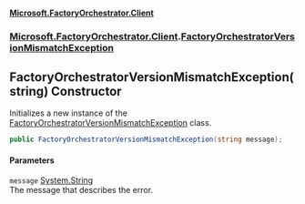 #### [Microsoft.FactoryOrchestrator.Client](./Microsoft-FactoryOrchestrator-Client.md 'Microsoft.FactoryOrchestrator.Client')
### [Microsoft.FactoryOrchestrator.Client](./Microsoft-FactoryOrchestrator-Client.md 'Microsoft.FactoryOrchestrator.Client').[FactoryOrchestratorVersionMismatchException](./Microsoft-FactoryOrchestrator-Client-FactoryOrchestratorVersionMismatchException.md 'Microsoft.FactoryOrchestrator.Client.FactoryOrchestratorVersionMismatchException')
## FactoryOrchestratorVersionMismatchException(string) Constructor
Initializes a new instance of the [FactoryOrchestratorVersionMismatchException](./Microsoft-FactoryOrchestrator-Client-FactoryOrchestratorVersionMismatchException.md 'Microsoft.FactoryOrchestrator.Client.FactoryOrchestratorVersionMismatchException') class.  
```csharp
public FactoryOrchestratorVersionMismatchException(string message);
```
#### Parameters
<a name='Microsoft-FactoryOrchestrator-Client-FactoryOrchestratorVersionMismatchException-FactoryOrchestratorVersionMismatchException(string)-message'></a>
`message` [System.String](https://docs.microsoft.com/en-us/dotnet/api/System.String 'System.String')  
The message that describes the error.  
  
